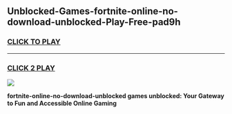
## Unblocked-Games-fortnite-online-no-download-unblocked-Play-Free-pad9h
<h3>
<a href="https://premium76.site?title=fortnite-online-no-download-unblocked&ref=23A">CLICK TO PLAY</a></h3>
<hr>

<h3>
<a href="https://premium76.site?title=fortnite-online-no-download-unblocked&ref=23A">CLICK 2 PLAY</a>
  
</h3>

<a href="https://premium76.site?title=fortnite-online-no-download-unblocked&ref=23A"><img src="https://clearcache.store/games.png"></a>


**fortnite-online-no-download-unblocked games unblocked: Your Gateway to Fun and Accessible Online Gaming**
